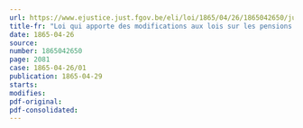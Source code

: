 ```yaml
---
url: https://www.ejustice.just.fgov.be/eli/loi/1865/04/26/1865042650/justel
title-fr: "Loi qui apporte des modifications aux lois sur les pensions civiles"
date: 1865-04-26
source:
number: 1865042650
page: 2081
case: 1865-04-26/01
publication: 1865-04-29
starts:
modifies:
pdf-original:
pdf-consolidated:
---
```


